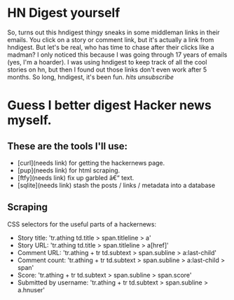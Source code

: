 # HN Digest yourself

So, turns out this hndigest thingy sneaks in some middleman links in their
emails. You click on a story or comment link, but it's actually a link from
hndigest. But let's be real, who has time to chase after their clicks like a
madman? I only noticed this because I was going through 17 years of emails (yes,
I'm a hoarder). I was using hndigest to keep track of all the cool stories on
hn, but then I found out those links don't even work after 5 months. So long,
hndigest, it's been fun. *hits unsubscribe*

# Guess I better digest Hacker news myself.

## These are the tools I'll use:

- [curl](needs link) for getting the hackernews page. 
- [pup](needs link) for html scraping.
- [ftfy](needs link) fix up garbled â€“ text.
- [sqlite](needs link) stash the posts / links / metadata into a database

## Scraping

CSS selectors for the useful parts of a hackernews:

- Story title: 'tr.athing td.title > span.titleline > a'
- Story URL: 'tr.athing td.title > span.titleline > a[href]'
- Comment URL: 'tr.athing + tr td.subtext > span.subline > a:last-child'
- Comment count: 'tr.athing + tr td.subtext > span.subline > a:last-child > span'
- Score: 'tr.athing + tr td.subtext > span.subline > span.score'
- Submitted by username: 'tr.athing + tr td.subtext > span.subline > a.hnuser'

``` sh

```



